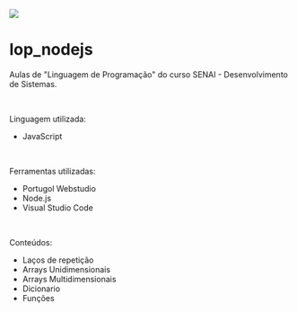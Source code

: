 ![](https://technofaq.org/wp-content/uploads/2020/10/node-js.jpg)

# lop_nodejs

<p>Aulas de "Linguagem de Programação" do curso SENAI - Desenvolvimento de Sistemas.</p>
<br>

<p>Linguagem utilizada:</p>
<ul>
  <li>JavaScript</li>
</ul>
<br>

<p>Ferramentas utilizadas:</p>
<ul>
  <li>Portugol Webstudio</li>
  <li>Node.js</li>
  <li>Visual Studio Code</li>
</ul>
<br>

<p>Conteúdos:</p>
<ul>
  <li>Laços de repetição</li>
  <li>Arrays Unidimensionais</li>
  <li>Arrays Multidimensionais</li>
  <li>Dicionario</li>
  <li>Funções</li>
</ul>

